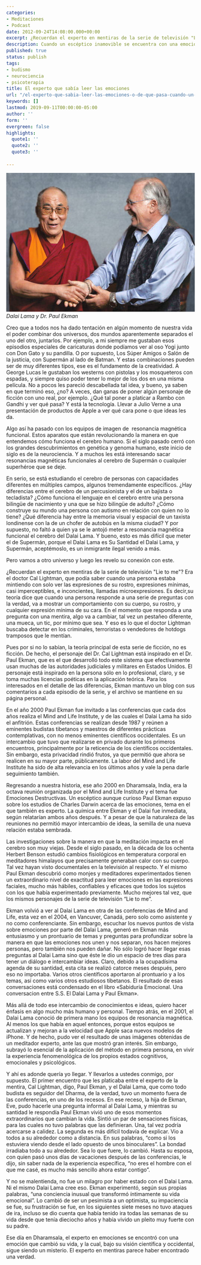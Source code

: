 ```yaml
---
categories:
- Meditaciones
- Podcast
date: 2012-09-24T14:08:00.000+00:00
excerpt: ¿Recuerdan el experto en mentiras de la serie de televisión "Lie to me"?
description: Cuando un escéptico inamovible se encuentra con una emoción irresistible
published: true
status: publish
tags:
- budismo
- neurociencia
- psicoterapia
title: El experto que sabía leer las emociones
url: "/el-experto-que-sabia-leer-las-emociones-o-de-que-pasa-cuando-un-esceptico-inamovible-se-encuentra-con-una-emocion-irresistible/"
keywords: []
lastmod: 2019-09-11T00:00:00-05:00
author: ''
form: ''
evergreen: false
highlights:
  quote1: ''
  quote2: ''
  quote3: ''

---
```

![Dalai Lama y Dr. Paul Ekman](/img/dr-paul-ekman-and-dalai-lama.jpg "Dalai Lama y Dr. Paul Ekman")
*Dalai Lama y Dr. Paul Ekman*

Creo que a todos nos ha dado tentación en algún momento de nuestra vida el poder combinar dos universos, dos mundos aparentemente separados el uno del otro, juntarlos. Por ejemplo, a mi siempre me gustaban esos episodios especiales de caricaturas donde podíamos ver al oso Yogi junto con Don Gato y su pandilla. O por supuesto, Los Súper Amigos o Salón de la justicia, con Supermán al lado de Batman. Y estas combinaciones pueden ser de muy diferentes tipos, ese es el fundamento de la creatividad. A George Lucas le gustaban los westerns con pistolas y los mosqueteros con espadas, y siempre quiso poder tener lo mejor de los dos en una misma película. No a pocos les pareció descabellada tal idea, y bueno, ya saben en que terminó eso, ¿no?
A veces, dan ganas de poner algún personaje de ficción con uno real, por ejemplo. ¿Qué tal poner a platicar a Rambo con Gandhi y ver qué pasa?
Y está la tecnología. Llevar a Julio Verne a una presentación de productos de Apple a ver qué cara pone o que ideas les da.

Algo así ha pasado con los equipos de imagen de  resonancia magnética funcional. Estos aparatos que están revolucionando la manera en que entendemos cómo funciona el cerebro humano. Si el siglo pasado cerró con los grandes descubrimientos en genética y genoma humano, este inicio de siglo es de la neurociencia. Y a muchos les está interesando sacar resonancias magnéticas funcionales al cerebro de Supermán o cualquier superhéroe que se deje.

En serio, se está estudiando el cerebro de personas con capacidades diferentes en múltiples campos, algunos tremendamente específicos. ¿Hay diferencias entre el cerebro de un percusionista y el de un bajista o tecladista? ¿Cómo funciona el lenguaje en el cerebro entre una persona bilingüe de nacimiento y una que se hizo bilingüe de adulto? ¿Cómo construye su mundo una persona con autismo en relación con quien no lo tiene? ¿Qué diferencia hay entre la memoria visual y espacial de un taxista londinense con la de un chofer de autobús en la misma ciudad?
Y por supuesto, no faltó a quien ya se le antojó meter a resonancia magnética funcional el cerebro del Dalai Lama. Y bueno, esto es más difícil que meter el de Supermán, porque el Dalai Lama es Su Santidad el Dalai Lama, y Supermán, aceptémoslo, es un inmigrante ilegal venido a más.

Pero vamos a otro universo y luego les revelo su conexión con este.

¿Recuerdan el experto en mentiras de la serie de televisión "Lie to me"? Era el doctor Cal Lightman, que podía saber cuando una persona estaba mintiendo con solo ver las expresiones de su rostro, expresiones mínimas, casi imperceptibles, e inconcientes, llamadas microexpresiones. Es decir,su teoría dice que cuando una persona responde a una serie de preguntas con la verdad, va a mostrar un comportamiento con su cuerpo, su rostro, y cualquier expresión mínima de su cara. En el momento que responda a una pregunta con una mentira, algo va a cambiar, tal vez un pestañeo diferente, una mueca, un tic, por mínimo que sea. Y eso es lo que el doctor Lightman buscaba detectar en los criminales, terroristas o vendedores de hotdogs tramposos que le mentían.

Pues por si no lo sabían, la teoría principal de esta serie de ficción, no es ficción. De hecho, el personaje del Dr. Cal Lightman está inspirado en el Dr. Paul Ekman, que es el que desarrolló todo este sistema que efectivamente usan muchas de las autoridades judiciales y militares en Estados Unidos. El personaje está inspirado en la persona sólo en lo profesional, claro, y se toma muchas licencias poéticas en la aplicación teórica. Para los interesados en el detalle de las diferencias, Ekman mantuvo un blog con sus comentarios a cada episodio de la serie, y el archivo se mantiene en su página personal.

En el año 2000 Paul Ekman fue invitado a las conferencias que cada dos años realiza el Mind and Life Institute, y de las cuales el Dalai Lama ha sido el anfitrión. Estas conferencias se realizan desde 1987 y reúnen a eminentes budistas tibetanos y maestros de diferentes prácticas contemplativas, con no menos eminentes científicos occidentales. Es un intercambio que tuvo que realizarse en privado durante los primeros encuentros, principalmente por la reticencia de los científicos occidentales. Sin embargo, esta privacidad rindió frutos, ya que permitió que ahora se realicen en su mayor parte, públicamente. La labor del Mind and Life Institute ha sido de alta relevancia en los últimos años y vale la pena darle seguimiento también.

Regresando a nuestra historia, ese año 2000 en Dharamsala, India, era la octava reunión organizada por el Mind and Life Institute y el tema fue Emociones Destructivas. Un escéptico aunque curioso Paul Ekman expuso sobre los estudios de Charles Darwin acerca de las emociones, tema en el que también es experto. La química entre Ekman y el Dalai fue inmediata, según relatarían ambos años después. Y a pesar de que la naturaleza de las reuniones no permitió mayor intercambio de ideas, la semilla de una nueva relación estaba sembrada.

Las investigaciones sobre la manera en que la meditación impacta en el cerebro son muy viejas. Desde el siglo pasado, en la década de los ochenta Herbert Benson estudió cambios fisiológicos en temperatura corporal en meditadores himalayos que precisamente generaban calor con su cuerpo. Tal vez hayan visto documentales en la televisión al respecto. Y el mismo Paul Ekman descubrió como monjes y meditadores experimentados tienen un extraordinario nivel de exactitud para leer emociones en las expresiones faciales, mucho más hábiles, confiables y eficaces que todos los sujetos con los que había experimentado previamente. Mucho mejores tal vez, que los mismos personajes de la serie de televisión “Lie to me”.

Ekman volvió a ver al Dalai Lama en otra de las conferencias de Mind and Life, esta vez en el 2004, en Vancuver, Canadá, pero solo como asistente y no como conferenciante. Sin embargo, escuchar los nuevos puntos de vista sobre emociones por parte del Dalai Lama, generó en Ekman más entusiasmo y un prontuario de temas y preguntas para profundizar sobre la manera en que las emociones nos unen y nos separan, nos hacen mejores personas, pero también nos pueden dañar. No sólo logró hacer llegar esas preguntas al Dalai Lama sino que éste le dio un espacio de tres días para tener un diálogo e intercambiar ideas. Claro, debido a la ocupadísima agenda de su santidad, esta cita se realizó catorce meses después, pero eso no importaba. Varios otros científicos aportaron al prontuario y a los temas, así como varios otros estudiosos tibetanos. El resultado de esas conversaciones está condensado en el libro «Sabiduria Emocional. Una conversacion entre S.S. El Dalai Lama y Paul Ekman».

Más allá de todo ese intercambio de conocimientos e ideas, quiero hacer énfasis en algo mucho más humano y personal. Tiempo atrás, en el 2001, el Dalai Lama conoció de primera mano los equipos de resonancia magnética. Al menos los que había en aquel entonces, porque estos equipos se actualizan y mejoran a la velocidad que Apple saca nuevos modelos de iPhone. Y de hecho, pudo ver el resultado de unas imágenes obtenidas de un meditador experto, ante las que mostró gran interés. Sin embargo, subrayó lo esencial de la aplicación del método en primera persona, en vivir la experiencia fenomenológica de los propios estados cognitivos, emocionales y psicológicos.

Y ahí es adonde quería yo llegar. Y llevarlos a ustedes conmigo, por supuesto. El primer encuentro que les platicaba entre el experto de la mentira, Cal Lightman, digo, Paul Ekman, y el Dalai Lama, que como todo budista es seguidor del Dharma, de la verdad, tuvo un momento fuera de las conferencias, en uno de los recesos. En ese receso, la hija de Ekman, Eve, pudo hacerle una pregunta informal al Dalai Lama, y mientras su santidad le respondía Paul Ekman vivió uno de esos momentos extraordinarios que cambian la vida. Sintió un par de sensaciones físicas, para las cuales no tuvo palabras que las definieran. Una, tal vez podría acercarse a calidez. La segunda es más difícil todavía de explicar. Vio a todos a su alrededor como a distancia. En sus palabras, “como si los estuviera viendo desde el lado opuesto de unos binoculares”. La bondad irradiaba todo a su alrededor. Sea lo que fuere, lo cambió. Hasta su esposa, con quien pasó unos días de vacaciones después de las conferencias, le dijo, sin saber nada de la experiencia específica, “no eres el hombre con el que me casé, es mucho más sencillo ahora estar contigo”.

Y no se malentienda, no fue un milagro por haber estado con el Dalai Lama. Ni el mismo Dalai Lama cree eso. Ekman experimentó, según sus propias palabras, “una conciencia inusual que transformó íntimamente su vida emocional”. Lo cambió de ser un pesimista a un optimista, su impaciencia se fue, su frustración se fue, en los siguientes siete meses no tuvo ataques de ira, incluso se dio cuenta que había tenido ira todas las semanas de su vida desde que tenía dieciocho años y había vivido un pleito muy fuerte con su padre.

Ese día en Dharamsala, el experto en emociones se encontró con una emoción que cambió su vida, y la cual, bajo su visión científica y occidental, sigue siendo un misterio. El experto en mentiras parece haber encontrado una verdad.